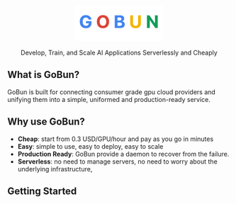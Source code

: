 <div align="center">
    <img src="https://github.com/funstory-ai/gobun/blob/main/uglylogo.png?raw=true" alt="GoBun Logo" width="200">
  <p>Develop, Train, and Scale AI Applications Serverlessly and Cheaply</p>
</div>

## What is GoBun?

GoBun is built for connecting consumer grade gpu cloud providers and unifying them into a simple, uniformed and production-ready service.

## Why use GoBun?

- **Cheap**: start from 0.3 USD/GPU/hour and pay as you go in minutes
- **Easy**: simple to use, easy to deploy, easy to scale
- **Production Ready**: GoBun provide a daemon to recover from the failure.
- **Serverless**: no need to manage servers, no need to worry about the underlying infrastructure, 

## Getting Started